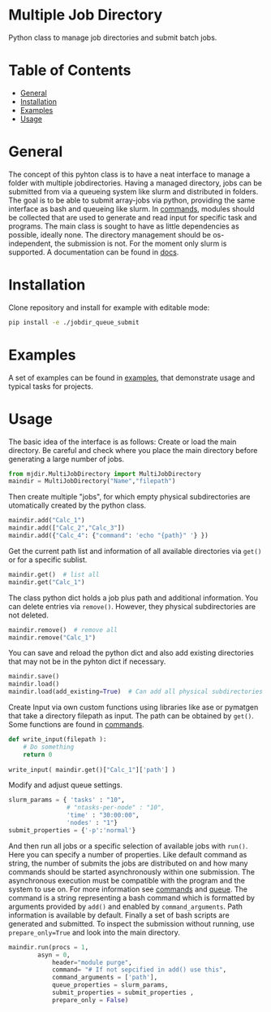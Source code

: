 # Multiple Job Directory

Python class to manage job directories and submit batch jobs.

# Table of Contents
* [General](#general)
* [Installation](#installation)
* [Examples](#examples)
* [Usage](#usage)
 

<a name="general"></a>
# General
The concept of this pyhton class is to have a neat interface to manage a folder with multiple jobdirectories.
Having a managed directory, jobs can be submitted from via a queueing system like slurm and distributed in folders.
The goal is to be able to submit array-jobs via python, providing the same interface as bash and queueing like slurm.
In [commands](mjdir/commands), modules should be collected that are used to generate and read input for specific task and programs.
The main class is sought to have as little dependencies as possible, ideally none.
The directory management should be os-independent, the submission is not. For the moment only slurm is supported. 
A documentation can be found in [docs](docs).

<a name="installation"></a>
# Installation

Clone repository and install for example with editable mode:

```bash
pip install -e ./jobdir_queue_submit
```
<a name="examples"></a>
# Examples

A set of examples can be found in [examples](examples), that demonstrate usage and typical tasks for projects.

<a name="usage"></a>
# Usage

The basic idea of the interface is as follows: Create or load the main directory. Be careful and check where you place the main directory before generating a large number of jobs.

```python
from mjdir.MultiJobDirectory import MultiJobDirectory
maindir = MultiJobDirectory("Name","filepath")
```
Then create multiple "jobs", for which empty physical subdirectories are utomatically created by the python class.

```python
maindir.add("Calc_1")
maindir.add(["Calc_2","Calc_3"])
maindir.add({"Calc_4": {"command": 'echo "{path}" '} })
```
Get the current path list and information of all available directories via `get()` or for a specific sublist.

```python
maindir.get()  # list all
maindir.get("Calc_1")
```
The class python dict holds a job plus path and additional information. You can delete entries via `remove()`. However, they physical subdirectories are not deleted.

```python
maindir.remove()  # remove all
maindir.remove("Calc_1")
```
You can save and reload the python dict and also add existing directories that may not be in the pyhton dict if necessary.

```python
maindir.save() 
maindir.load()
maindir.load(add_existing=True)  # Can add all physical subdirectories without information
```
Create Input via own custom functions using libraries like ase or pymatgen that take a directory filepath as input.
The path can be obtained by `get()`. Some functions are found in [commands](mjdir/commands).

```python
def write_input(filepath ):
    # Do something
    return 0
	
write_input( maindir.get()["Calc_1"]['path'] )
```
Modify and adjust queue settings. 
```python
slurm_params = { 'tasks' : "10",
                # "ntasks-per-node" : "10",
                'time' : "30:00:00",
                'nodes' : "1"}
submit_properties = {'-p':'normal'}
```

And then run all jobs or a specific selection of available jobs with `run()`. Here you can specify a number of properties. Like default command as string, the number of submits the jobs are distributed on and how many commands should be started asynchronously within one submission. The asynchronous execution must be compatible with the program and the system to use on. For more information see [commands](mjdir/commands) and [queue](mjdir/queue). The command is a string representing a bash command which is formatted by arguments provided by `add()` and enabled by `command_arguments`. Path information is available by default. Finally a set of bash scripts are generated and submitted. To inspect the submission without running, use `prepare_only=True` and look into the main directory. 

```python
maindir.run(procs = 1,
	    asyn = 0,
            header="module purge",
            command= "# If not sepcified in add() use this",
            command_arguments = ['path'],
            queue_properties = slurm_params,
            submit_properties = submit_properties ,
            prepare_only = False)
```
